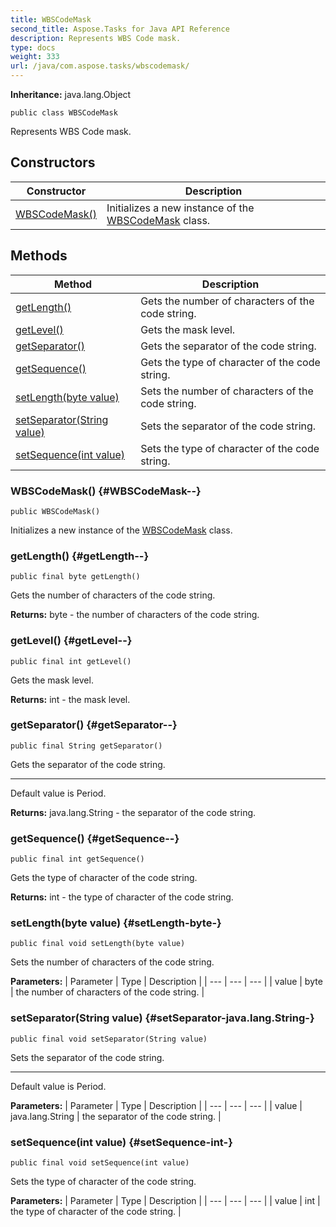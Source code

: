 ```yaml
---
title: WBSCodeMask
second_title: Aspose.Tasks for Java API Reference
description: Represents WBS Code mask.
type: docs
weight: 333
url: /java/com.aspose.tasks/wbscodemask/
---
```


**Inheritance:**
java.lang.Object
```
public class WBSCodeMask
```

Represents WBS Code mask.
## Constructors

| Constructor | Description |
| --- | --- |
| [WBSCodeMask()](#WBSCodeMask--) | Initializes a new instance of the [WBSCodeMask](../../com.aspose.tasks/wbscodemask) class. |
## Methods

| Method | Description |
| --- | --- |
| [getLength()](#getLength--) | Gets the number of characters of the code string. |
| [getLevel()](#getLevel--) | Gets the mask level. |
| [getSeparator()](#getSeparator--) | Gets the separator of the code string. |
| [getSequence()](#getSequence--) | Gets the type of character of the code string. |
| [setLength(byte value)](#setLength-byte-) | Sets the number of characters of the code string. |
| [setSeparator(String value)](#setSeparator-java.lang.String-) | Sets the separator of the code string. |
| [setSequence(int value)](#setSequence-int-) | Sets the type of character of the code string. |
### WBSCodeMask() {#WBSCodeMask--}
```
public WBSCodeMask()
```


Initializes a new instance of the [WBSCodeMask](../../com.aspose.tasks/wbscodemask) class.

### getLength() {#getLength--}
```
public final byte getLength()
```


Gets the number of characters of the code string.

**Returns:**
byte - the number of characters of the code string.
### getLevel() {#getLevel--}
```
public final int getLevel()
```


Gets the mask level.

**Returns:**
int - the mask level.
### getSeparator() {#getSeparator--}
```
public final String getSeparator()
```


Gets the separator of the code string.

--------------------

Default value is Period.

**Returns:**
java.lang.String - the separator of the code string.
### getSequence() {#getSequence--}
```
public final int getSequence()
```


Gets the type of character of the code string.

**Returns:**
int - the type of character of the code string.
### setLength(byte value) {#setLength-byte-}
```
public final void setLength(byte value)
```


Sets the number of characters of the code string.

**Parameters:**
| Parameter | Type | Description |
| --- | --- | --- |
| value | byte | the number of characters of the code string. |

### setSeparator(String value) {#setSeparator-java.lang.String-}
```
public final void setSeparator(String value)
```


Sets the separator of the code string.

--------------------

Default value is Period.

**Parameters:**
| Parameter | Type | Description |
| --- | --- | --- |
| value | java.lang.String | the separator of the code string. |

### setSequence(int value) {#setSequence-int-}
```
public final void setSequence(int value)
```


Sets the type of character of the code string.

**Parameters:**
| Parameter | Type | Description |
| --- | --- | --- |
| value | int | the type of character of the code string. |

